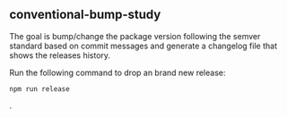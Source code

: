 ## conventional-bump-study
The goal is bump/change the package version following the semver standard based on commit messages and generate a changelog file that shows the releases history.

Run the following command to drop an brand new release:
```
npm run release
```
.
